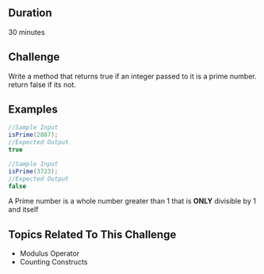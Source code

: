 ## Duration
30 minutes

## Challenge
Write a method that returns true if an integer passed to it is a prime number. return false if its not.

## Examples
```java
//Sample Input
isPrime(2887);
//Expected Output
true
```

```java
//Sample Input
isPrime(3723);
//Expected Output
false
```
 A Prime number is a whole number greater than 1 that is **ONLY** divisible by 1 and itself

## Topics Related To This Challenge
- Modulus Operator
- Counting Constructs